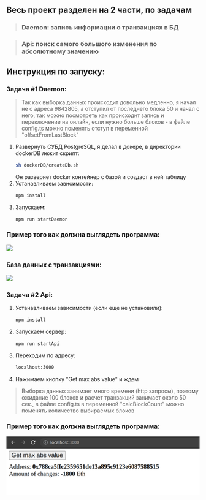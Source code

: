 ## Весь проект разделен на 2 части, по задачам
> ### Daemon: запись информации о транзакциях в БД

> ### Api: поиск самого большого изменения по абсолютному значению 

## Инструкция по запуску:
### Задача #1 Daemon:

> Так как выборка данных происходит довольно медленно, я начал не с адреса 9842805, а отступил от последнего блока 50 и начал с него, так можно посмотреть как происходит запись и переключение на онлайн, если нужно больше блоков - в файле config.ts можно поменять отступ в переменной "offsetFromLastBlock"

1. Развернуть СУБД PostgreSQL, я делал в докере, в директории dockerDB лежит скрипт:
    ```sh
    sh dockerDB/createDb.sh
    ```
   Он развернет docker контейнер с базой и создаст в ней таблицу
2. Устанавливаем зависимости: 
   ```sh
   npm install
    ```
3. Запускаем:
   ```sh
   npm run startDaemon
    ```
### Пример того как должна выглядеть программа:
![](daemonExample.png)
### База данных с транзакциями:
![](daemonDB.png)

### Задача #2 Api:

1. Устанавливаем зависимости (если еще не установили):
   ```sh
   npm install
    ```
   
2. Запускаем сервер:
   ```sh
   npm run startApi
   ```

3. Переходим по адресу:
   ```sh
   localhost:3000
   ```
4. Нажимаем кнопку "Get max abs value" и ждем
> Выборка данных занимает много времени (http запросы), поэтому ожидание 100 блоков и расчет транзакций занимает около 50 сек., в файле config.ts в переменной "calcBlockCount" можно поменять количество выбираемых блоков
### Пример того как должна выглядеть программа:
 ![](apiExample.png)